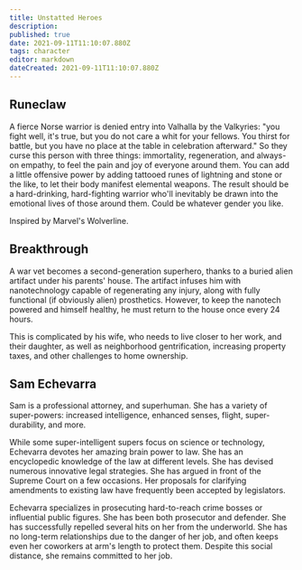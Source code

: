 ```yaml
---
title: Unstatted Heroes
description: 
published: true
date: 2021-09-11T11:10:07.880Z
tags: character
editor: markdown
dateCreated: 2021-09-11T11:10:07.880Z
---
```


## Runeclaw

A fierce Norse warrior is denied entry into Valhalla by the Valkyries: "you fight well, it's true, but you do not care a whit for your fellows. You thirst for battle, but you have no place at the table in celebration afterward." So they curse this person with three things: immortality, regeneration, and always-on empathy, to feel the pain and joy of everyone around them. You can add a little offensive power by adding tattooed runes of lightning and stone or the like, to let their body manifest elemental weapons. The result should be a hard-drinking, hard-fighting warrior who'll inevitably be drawn into the emotional lives of those around them. Could be whatever gender you like.

Inspired by Marvel's Wolverline.

## Breakthrough

A war vet becomes a second-generation superhero, thanks to a buried alien artifact under his parents' house. The artifact infuses him with nanotechnology capable of regenerating any injury, along with fully functional (if obviously alien) prosthetics. However, to keep the nanotech powered and himself healthy, he must return to the house once every 24 hours.

This is complicated by his wife, who needs to live closer to her work, and their daughter, as well as neighborhood gentrification, increasing property taxes, and other challenges to home ownership.

## Sam Echevarra

Sam is a professional attorney, and superhuman. She has a variety of super-powers: increased intelligence, enhanced senses, flight, super-durability, and more.

While some super-intelligent supers focus on science or technology, Echevarra devotes her amazing brain power to law. She has an encyclopedic knowledge of the law at different levels. She has devised numerous innovative legal strategies. She has argued in front of the Supreme Court on a few occasions. Her proposals for clarifying amendments to existing law have frequently been accepted by legislators.

Echevarra specializes in prosecuting hard-to-reach crime bosses or influential public figures. She has been both prosecutor and defender. She has successfully repelled several hits on her from the underworld. She has no long-term relationships due to the danger of her job, and often keeps even her coworkers at arm's length to protect them. Despite this social distance, she remains committed to her job.